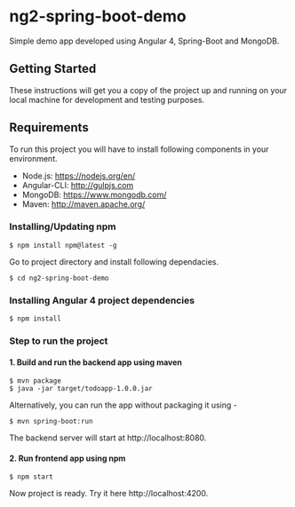 # ng2-spring-boot-demo

Simple demo app developed using Angular 4, Spring-Boot and MongoDB.

## Getting Started
These instructions will get you a copy of the project up and running on your local machine for development and testing purposes.

## Requirements
To run this project you will have to install following components in your environment.

- Node.js: https://nodejs.org/en/
- Angular-CLI: http://gulpjs.com
- MongoDB: https://www.mongodb.com/
- Maven: http://maven.apache.org/


### Installing/Updating npm

```
$ npm install npm@latest -g
```

Go to project directory and install following dependacies.

```
$ cd ng2-spring-boot-demo
```

### Installing Angular 4 project dependencies

```
$ npm install
```


### Step to run the project
#### 1. Build and run the backend app using maven

```
$ mvn package 
$ java -jar target/todoapp-1.0.0.jar
```
Alternatively, you can run the app without packaging it using -
```
$ mvn spring-boot:run
```
The backend server will start at http://localhost:8080.

#### 2. Run frontend app using npm 

```
$ npm start
```

Now project is ready. Try it here http://localhost:4200.
